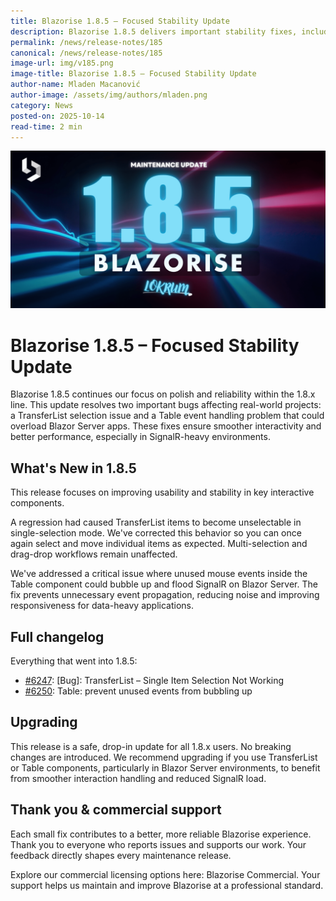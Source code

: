 ```yaml
---
title: Blazorise 1.8.5 – Focused Stability Update
description: Blazorise 1.8.5 delivers important stability fixes, including restored TransferList single-item selection and improved Table event handling to prevent excessive SignalR load on Blazor Server.
permalink: /news/release-notes/185
canonical: /news/release-notes/185
image-url: img/v185.png
image-title: Blazorise 1.8.5 – Focused Stability Update
author-name: Mladen Macanović
author-image: /assets/img/authors/mladen.png
category: News
posted-on: 2025-10-14
read-time: 2 min
---
```


![Blazorise 1.8.5 – Focused Stability Update](img/v185.png)

# Blazorise 1.8.5 – Focused Stability Update

Blazorise 1.8.5 continues our focus on polish and reliability within the 1.8.x line. This update resolves two important bugs affecting real-world projects: a TransferList selection issue and a Table event handling problem that could overload Blazor Server apps. These fixes ensure smoother interactivity and better performance, especially in SignalR-heavy environments.

## What's New in 1.8.5

This release focuses on improving usability and stability in key interactive components.

A regression had caused TransferList items to become unselectable in single-selection mode. We've corrected this behavior so you can once again select and move individual items as expected. Multi-selection and drag-drop workflows remain unaffected.

We've addressed a critical issue where unused mouse events inside the Table component could bubble up and flood SignalR on Blazor Server. The fix prevents unnecessary event propagation, reducing noise and improving responsiveness for data-heavy applications.

## Full changelog

Everything that went into 1.8.5:

- [#6247](https://github.com/Megabit/Blazorise/issues/6247): [Bug]: TransferList – Single Item Selection Not Working
- [#6250](https://github.com/Megabit/Blazorise/pull/6250): Table: prevent unused events from bubbling up

## Upgrading

This release is a safe, drop-in update for all 1.8.x users. No breaking changes are introduced. We recommend upgrading if you use TransferList or Table components, particularly in Blazor Server environments, to benefit from smoother interaction handling and reduced SignalR load.

## Thank you & commercial support

Each small fix contributes to a better, more reliable Blazorise experience. Thank you to everyone who reports issues and supports our work. Your feedback directly shapes every maintenance release.

Explore our commercial licensing options here: Blazorise Commercial. Your support helps us maintain and improve Blazorise at a professional standard.
